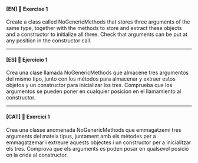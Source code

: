 

#### [EN] 📍 Exercise 1

Create a class called NoGenericMethods that stores three arguments of the same type,
together with the methods to store and extract these objects and a constructor to initialize all three. Check that arguments can be put at any position in the constructor call.

---

#### [ES] 📍 Ejercicio 1

Crea una clase llamada NoGenericMethods que almacene tres argumentos del mismo tipo, junto con los métodos para almacenar y extraer estos objetos y un constructor para inicializar los tres. Comprueba que los argumentos se pueden poner en cualquier posición en el llamamiento al constructor.


---

#### [CAT] 📍 Exercici 1

Crea una classe anomenada NoGenericMethods que emmagatzemi tres arguments del mateix tipus, juntament amb els mètodes per a emmagatzemar i extreure aquests objectes i un constructor per a inicialitzar els tres. Comprova que els arguments es poden posar en qualsevol posició en la crida al constructor.



